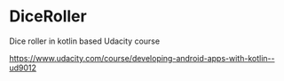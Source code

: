 # DiceRoller
Dice roller in kotlin based Udacity course

https://www.udacity.com/course/developing-android-apps-with-kotlin--ud9012
